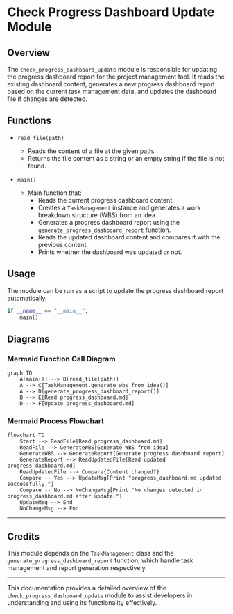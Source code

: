 # Check Progress Dashboard Update Module

## Overview
The `check_progress_dashboard_update` module is responsible for updating the progress dashboard report for the project management tool. It reads the existing dashboard content, generates a new progress dashboard report based on the current task management data, and updates the dashboard file if changes are detected.

## Functions

- `read_file(path)`
  - Reads the content of a file at the given path.
  - Returns the file content as a string or an empty string if the file is not found.

- `main()`
  - Main function that:
    - Reads the current progress dashboard content.
    - Creates a `TaskManagement` instance and generates a work breakdown structure (WBS) from an idea.
    - Generates a progress dashboard report using the `generate_progress_dashboard_report` function.
    - Reads the updated dashboard content and compares it with the previous content.
    - Prints whether the dashboard was updated or not.

## Usage
The module can be run as a script to update the progress dashboard report automatically.

```python
if __name__ == "__main__":
    main()
```

## Diagrams

### Mermaid Function Call Diagram

```mermaid
graph TD
    A[main()] --> B[read_file(path)]
    A --> C[TaskManagement.generate_wbs_from_idea()]
    A --> D[generate_progress_dashboard_report()]
    B --> E[Read progress_dashboard.md]
    D --> F[Update progress_dashboard.md]
```

### Mermaid Process Flowchart

```mermaid
flowchart TD
    Start --> ReadFile[Read progress_dashboard.md]
    ReadFile --> GenerateWBS[Generate WBS from idea]
    GenerateWBS --> GenerateReport[Generate progress dashboard report]
    GenerateReport --> ReadUpdatedFile[Read updated progress_dashboard.md]
    ReadUpdatedFile --> Compare{Content changed?}
    Compare -- Yes --> UpdateMsg[Print "progress_dashboard.md updated successfully."]
    Compare -- No --> NoChangeMsg[Print "No changes detected in progress_dashboard.md after update."]
    UpdateMsg --> End
    NoChangeMsg --> End
```

---

## Credits

This module depends on the `TaskManagement` class and the `generate_progress_dashboard_report` function, which handle task management and report generation respectively.

---

This documentation provides a detailed overview of the `check_progress_dashboard_update` module to assist developers in understanding and using its functionality effectively.

